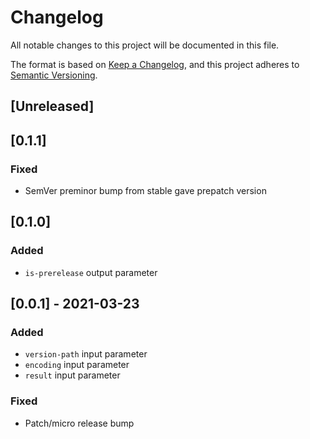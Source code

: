 # Changelog
All notable changes to this project will be documented in this file.

The format is based on [Keep a Changelog](https://keepachangelog.com/en/1.0.0/),
and this project adheres to [Semantic Versioning](https://semver.org/spec/v2.0.0.html).

## [Unreleased]

## [0.1.1]
### Fixed
- SemVer preminor bump from stable gave prepatch version

## [0.1.0]
### Added
- `is-prerelease` output parameter

## [0.0.1] - 2021-03-23
### Added
- `version-path` input parameter
- `encoding` input parameter
- `result` input parameter

### Fixed
- Patch/micro release bump
